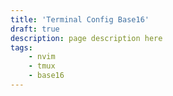 ```yaml
---
title: 'Terminal Config Base16'
draft: true
description: page description here
tags:
    - nvim
    - tmux
    - base16
---
```

